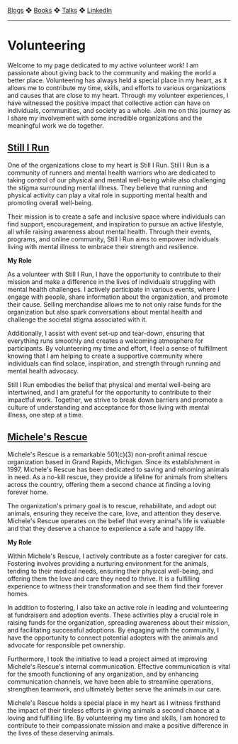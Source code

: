 [Blogs](blogs.md) ❖ [Books](books.md) ❖ [Talks](talks.md) ❖ [LinkedIn](https://www.linkedin.com/in/victoriagonda/)

---

# Volunteering

Welcome to my page dedicated to my active volunteer work! I am passionate about giving back to the community and making the world a better place. Volunteering has always held a special place in my heart, as it allows me to contribute my time, skills, and efforts to various organizations and causes that are close to my heart. Through my volunteer experiences, I have witnessed the positive impact that collective action can have on individuals, communities, and society as a whole. Join me on this journey as I share my involvement with some incredible organizations and the meaningful work we do together.

## [Still I Run](https://www.stillirun.org/)

One of the organizations close to my heart is Still I Run. Still I Run is a community of runners and mental health warriors who are dedicated to taking control of our physical and mental well-being while also challenging the stigma surrounding mental illness. They believe that running and physical activity can play a vital role in supporting mental health and promoting overall well-being.

Their mission is to create a safe and inclusive space where individuals can find support, encouragement, and inspiration to pursue an active lifestyle, all while raising awareness about mental health. Through their events, programs, and online community, Still I Run aims to empower individuals living with mental illness to embrace their strength and resilience.

**My Role**

As a volunteer with Still I Run, I have the opportunity to contribute to their mission and make a difference in the lives of individuals struggling with mental health challenges. I actively participate in various events, where I engage with people, share information about the organization, and promote their cause. Selling merchandise allows me to not only raise funds for the organization but also spark conversations about mental health and challenge the societal stigma associated with it.

Additionally, I assist with event set-up and tear-down, ensuring that everything runs smoothly and creates a welcoming atmosphere for participants. By volunteering my time and effort, I feel a sense of fulfillment knowing that I am helping to create a supportive community where individuals can find solace, inspiration, and strength through running and mental health advocacy.

Still I Run embodies the belief that physical and mental well-being are intertwined, and I am grateful for the opportunity to contribute to their impactful work. Together, we strive to break down barriers and promote a culture of understanding and acceptance for those living with mental illness, one step at a time.


## [Michele's Rescue](https://michelesrescue.com/)

Michele's Rescue is a remarkable 501(c)(3) non-profit animal rescue organization based in Grand Rapids, Michigan. Since its establishment in 1997, Michele's Rescue has been dedicated to saving and rehoming animals in need. As a no-kill rescue, they provide a lifeline for animals from shelters across the country, offering them a second chance at finding a loving forever home.

The organization's primary goal is to rescue, rehabilitate, and adopt out animals, ensuring they receive the care, love, and attention they deserve. Michele's Rescue operates on the belief that every animal's life is valuable and that they deserve a chance to experience a safe and happy life.

**My Role**

Within Michele's Rescue, I actively contribute as a foster caregiver for cats. Fostering involves providing a nurturing environment for the animals, tending to their medical needs, ensuring their physical well-being, and offering them the love and care they need to thrive. It is a fulfilling experience to witness their transformation and see them find their forever homes.

In addition to fostering, I also take an active role in leading and volunteering at fundraisers and adoption events. These activities play a crucial role in raising funds for the organization, spreading awareness about their mission, and facilitating successful adoptions. By engaging with the community, I have the opportunity to connect potential adopters with the animals and advocate for responsible pet ownership.

Furthermore, I took the initiative to lead a project aimed at improving Michele's Rescue's internal communication. Effective communication is vital for the smooth functioning of any organization, and by enhancing communication channels, we have been able to streamline operations, strengthen teamwork, and ultimately better serve the animals in our care.

Michele's Rescue holds a special place in my heart as I witness firsthand the impact of their tireless efforts in giving animals a second chance at a loving and fulfilling life. By volunteering my time and skills, I am honored to contribute to their compassionate mission and make a positive difference in the lives of these deserving animals.

